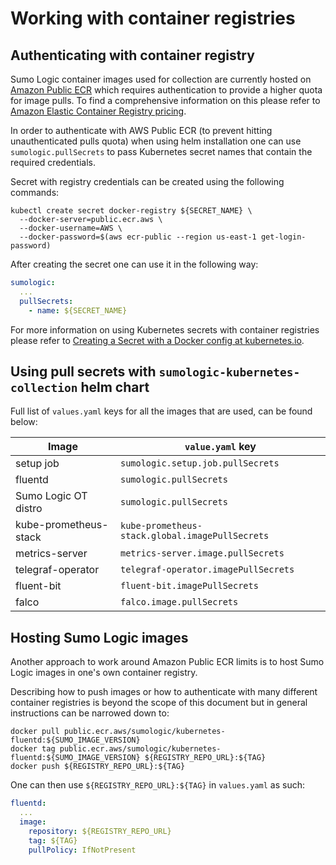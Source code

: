 # Working with container registries

## Authenticating with container registry

Sumo Logic container images used for collection are currently hosted on
[Amazon Public ECR][aws-public-ecr-docs] which requires authentication to provide
a higher quota for image pulls.
To find a comprehensive information on this please refer to
[Amazon Elastic Container Registry pricing][aws-ecr-pricing].

In order to authenticate with AWS Public ECR (to prevent hitting unauthenticated
pulls quota) when using helm installation one can use `sumologic.pullSecrets`
to pass Kubernetes secret names that contain the required credentials.

Secret with registry credentials can be created using the following commands:

```
kubectl create secret docker-registry ${SECRET_NAME} \
  --docker-server=public.ecr.aws \
  --docker-username=AWS \
  --docker-password=$(aws ecr-public --region us-east-1 get-login-password)
```

After creating the secret one can use it in the following way:

```yaml
sumologic:
  ...
  pullSecrets:
    - name: ${SECRET_NAME}
```

For more information on using Kubernetes secrets with container registries please
refer to [Creating a Secret with a Docker config at kubernetes.io][k8s-docker-secret].

[aws-public-ecr-docs]: https://aws.amazon.com/blogs/aws/amazon-ecr-public-a-new-public-container-registry/
[k8s-docker-secret]: https://kubernetes.io/docs/concepts/containers/images/#creating-a-secret-with-a-docker-config
[aws-ecr-pricing]: https://aws.amazon.com/ecr/pricing/

## Using pull secrets with `sumologic-kubernetes-collection` helm chart

Full list of `values.yaml` keys for all the images that are used, can be found below:

| Image                 | `value.yaml` key                                |
|-----------------------|-------------------------------------------------|
| setup job             | `sumologic.setup.job.pullSecrets`               |
| fluentd               | `sumologic.pullSecrets`                         |
| Sumo Logic OT distro  | `sumologic.pullSecrets`                         |
| kube-prometheus-stack | `kube-prometheus-stack.global.imagePullSecrets` |
| metrics-server        | `metrics-server.image.pullSecrets`              |
| telegraf-operator     | `telegraf-operator.imagePullSecrets`            |
| fluent-bit            | `fluent-bit.imagePullSecrets`                   |
| falco                 | `falco.image.pullSecrets`                       |

## Hosting Sumo Logic images

Another approach to work around Amazon Public ECR limits is to host Sumo Logic
images in one's own container registry.

Describing how to push images or how to authenticate with many different container
registries is beyond the scope of this document but in general instructions can
be narrowed down to:

```
docker pull public.ecr.aws/sumologic/kubernetes-fluentd:${SUMO_IMAGE_VERSION}
docker tag public.ecr.aws/sumologic/kubernetes-fluentd:${SUMO_IMAGE_VERSION} ${REGISTRY_REPO_URL}:${TAG}
docker push ${REGISTRY_REPO_URL}:${TAG}
```

One can then use `${REGISTRY_REPO_URL}:${TAG}` in `values.yaml` as such:

```yaml
fluentd:
  ...
  image:
    repository: ${REGISTRY_REPO_URL}
    tag: ${TAG}
    pullPolicy: IfNotPresent
```
